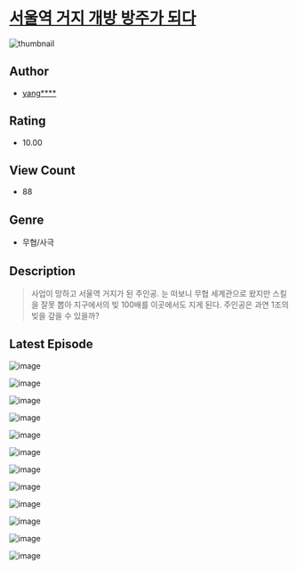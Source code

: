 # [서울역 거지 개방 방주가 되다](https://comic.naver.com/challenge/list?titleId=811285)
![thumbnail](https://image-comic.pstatic.net/user_contents_data/challenge_comic/2023/05/25/upload_7161067801156006246_480x623.jpeg)

## Author
- [yang****](https://comic.naver.com/artistTitle?id=367272)

## Rating
- 10.00

## View Count
- 88

## Genre
- 무협/사극

## Description
> 사업이 망하고 서울역 거지가 된 주인공. 눈 떠보니 무협 세계관으로 왔지만 스킬을 잘못 뽑아 지구에서의 빚 100배를 이곳에서도 지게 된다. 주인공은 과연 1조의 빚을 갚을 수 있을까?


## Latest Episode
![image](https://image-comic.pstatic.net/user_contents_data/challenge_comic/2023/05/25/367272/upload_3487018871170413921.jpeg)

![image](https://image-comic.pstatic.net/user_contents_data/challenge_comic/2023/05/25/367272/upload_3976736973627155760.jpeg)

![image](https://image-comic.pstatic.net/user_contents_data/challenge_comic/2023/05/25/367272/upload_3834078634166149689.jpeg)

![image](https://image-comic.pstatic.net/user_contents_data/challenge_comic/2023/05/25/367272/upload_3760617165690462777.jpeg)

![image](https://image-comic.pstatic.net/user_contents_data/challenge_comic/2023/05/25/367272/upload_3690191256185746743.jpeg)

![image](https://image-comic.pstatic.net/user_contents_data/challenge_comic/2023/05/25/367272/upload_7364288511529465697.jpeg)

![image](https://image-comic.pstatic.net/user_contents_data/challenge_comic/2023/05/25/367272/upload_7233398266478868322.jpeg)

![image](https://image-comic.pstatic.net/user_contents_data/challenge_comic/2023/05/25/367272/upload_3630292941474772581.jpeg)

![image](https://image-comic.pstatic.net/user_contents_data/challenge_comic/2023/05/25/367272/upload_3846698824281370676.jpeg)

![image](https://image-comic.pstatic.net/user_contents_data/challenge_comic/2023/05/25/367272/upload_7076061429701751601.jpeg)

![image](https://image-comic.pstatic.net/user_contents_data/challenge_comic/2023/05/25/367272/upload_3834926367023445860.jpeg)

![image](https://image-comic.pstatic.net/user_contents_data/challenge_comic/2023/05/25/367272/upload_7090181363078346291.jpeg)
